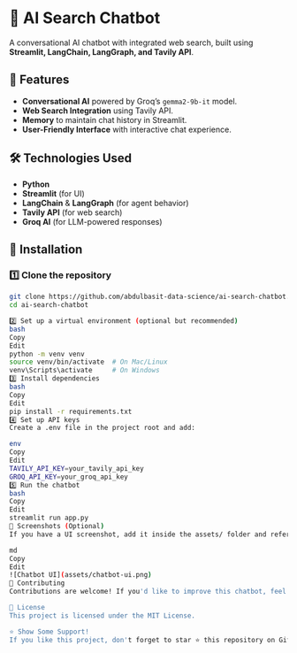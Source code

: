 # 🤖 AI Search Chatbot  
A conversational AI chatbot with integrated web search, built using **Streamlit, LangChain, LangGraph, and Tavily API**.

## 🌟 Features  
- **Conversational AI** powered by Groq’s `gemma2-9b-it` model.  
- **Web Search Integration** using Tavily API.  
- **Memory** to maintain chat history in Streamlit.  
- **User-Friendly Interface** with interactive chat experience.  

## 🛠️ Technologies Used  
- **Python**  
- **Streamlit** (for UI)  
- **LangChain** & **LangGraph** (for agent behavior)  
- **Tavily API** (for web search)  
- **Groq AI** (for LLM-powered responses)  


## 🚀 Installation  
### **1️⃣ Clone the repository**  
```bash
git clone https://github.com/abdulbasit-data-science/ai-search-chatbot.git
cd ai-search-chatbot

2️⃣ Set up a virtual environment (optional but recommended)
bash
Copy
Edit
python -m venv venv
source venv/bin/activate  # On Mac/Linux
venv\Scripts\activate     # On Windows
3️⃣ Install dependencies
bash
Copy
Edit
pip install -r requirements.txt
4️⃣ Set up API keys
Create a .env file in the project root and add:

env
Copy
Edit
TAVILY_API_KEY=your_tavily_api_key
GROQ_API_KEY=your_groq_api_key
5️⃣ Run the chatbot
bash
Copy
Edit
streamlit run app.py
📸 Screenshots (Optional)
If you have a UI screenshot, add it inside the assets/ folder and reference it like this:

md
Copy
Edit
![Chatbot UI](assets/chatbot-ui.png)
🤝 Contributing
Contributions are welcome! If you'd like to improve this chatbot, feel free to submit a pull request.

📜 License
This project is licensed under the MIT License.

⭐ Show Some Support!
If you like this project, don't forget to star ⭐ this repository on GitHub! 🚀


